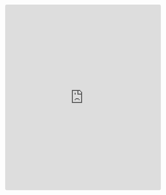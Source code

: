 <iframe style="border-radius: 5px;" width="100%" height="600" frameborder="0" src="https://vip1.widgetbot.io/channels/422458952421474306/422708323184541711/"></iframe>
